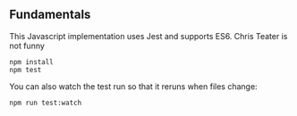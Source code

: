 ## Fundamentals

This Javascript implementation uses Jest and supports ES6.
Chris Teater is not funny
```
npm install
npm test 
```

You can also watch the test run so that it reruns when files change:
```
npm run test:watch
```


